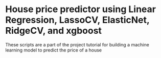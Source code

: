 # House price predictor using Linear Regression, LassoCV, ElasticNet, RidgeCV, and xgboost
These scripts are a part of the project tutorial for building a machine learning model to predict the price of a house
